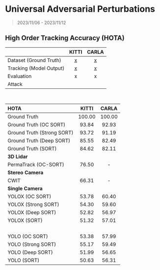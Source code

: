 # Universal Adversarial Perturbations

> 2023/11/06 - 2023/11/12

## High Order Tracking Accuracy (HOTA)

|                         | KITTI |                         CARLA      |
| :---------------------- | :---: | :---------------------------------------------------: |
|Dataset (Ground Truth)  |   [x](https://www.cvlibs.net/datasets/kitti/eval_tracking.php)   |           [x](https://github.com/wuhanstudio/carla-tracking-dataset)  |
|Tracking (Model Output) |   [x](https://github.com/wuhanstudio/2d-kitti-tracking)    | [x](https://github.com/wuhanstudio/2d-carla-tracking) |
|Evaluation              |   x   |                           x       |
|Attack                  |       |                                                       |

<br />

|         HOTA               |    KITTI   |     CARLA      |
| :------------------------- | :--------: | :------------: |
|Ground Truth                |   100.00   |    100.00      |
|Ground Truth (OC SORT)      |   93.84    |     92.93      |
|Ground Truth (Strong SORT)  |   93.72    |     91.19      |
|Ground Truth (Deep SORT)    |   85.55    |     82.49      |
|Ground Truth (SORT)         |   84.62    |     82.11      |
|     **3D Lidar**           |            |                |
|PermaTrack (OC-SORT)        |   76.50    |      -         |
|   **Stereo Camera**        |            |                |
|  CWIT                      |   66.31    |      -         |
|   **Single Camera**        |            |                |
|YOLOX (OC SORT)             |   53.78    |     60.40      |
|YOLOX (Strong SORT)         |   54.30    |     59.60      |
|YOLOX (Deep SORT)           |   52.82    |     56.97      |
|YOLOX (SORT)                |   51.32    |     57.01      |
|         &nbsp;             |            |                |
|YOLO (OC SORT)              |   53.38    |     57.99      |
|YOLO (Strong SORT)          |   55.17    |     59.49      |
|YOLO (Deep SORT)            |   51.99    |     56.65      |
|YOLO (SORT)                 |   50.63    |     56.31      |
